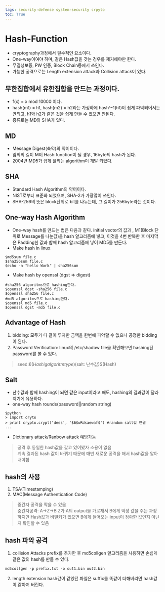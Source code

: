 ```yaml
---
tags: security-defense system-security crpyto
toc: True
---
```

# Hash-Function
* cryptography과정에서 필수적인 요소이다.
* One-way이여야 하며, 같은 Hash값을 갖는 경우를 제거해야만 한다.
* 무결성보증, PW 인증, Block Chain등에서 쓰인다.
* 가능한 공격으로는 Length extension attack과 Collision attack이 있다.

## 무한집합에서 유한집합을 만드는 과정이다.
* f(x) = x mod 10000 이다.
* hash(m1) = h1, hash(m2) = h2라는 가정하에 hash^-1(h1)이 쉽게 파악되어서는 안되고, h1와 h2가 같은 것을 쉽게 만들 수 있으면 안된다.
* 종류로는 MD와 SHA가 있다.

## MD 
* Message Digest(축약)의 약어이다.
* 임의의 길이 M이 Hash function이 될 경우, 16byte의 hash가 된다.
* 2004년 MD5가 쉽게 풀리는 algorithm이 개발 되었다.

## SHA
* Standard Hash Algorithm의 약어이다.
* NIST로부터 표준화 되었으며, SHA-2가 가장많이 쓰인다.
* SHA-256의 뜻은 block단위로 bit를 나누는데, 그 길이가 256byte라는 것이다.

## One-way Hash Algorithm
* One-way hash를 만드는 법은 다음과 같다.
initial vector의 값과 , M1(Block 단위로 Message를 나눈값)을 hash 알고리즘에 넣고, 이것을 4번 반복한 후 마지막은 Padding한 값과 함께 hash 알고리즘에 넣어 MD5를 만든다.
* Make hash in linux
```
$md5sum file.c
$sha256sum file.c
$echo -n "hello Work" | sha256sum
```
* Make hash by openssl (dgst => digest)
```
#sha256 algoritms으로 hashing한다.
$openssl dgst -sha256 file.c
$openssl sha256 file.c
#md5 algoritms으로 hashing한다.
$openssl md5 file.c
$openssl dgst -md5 file.c
```

## Advantage of Hash
1. bidding: 모두가 다 같이 투자한 금액을 한번에 파악할 수 없으니 공정한 bidding이 된다.
2. Password Verification: linux의 /etc/shadow file을 확인해보면 hashing된 password를 볼 수 있다.
> seed:$6(Hashig algoritm type)$(salt: 난수값)$(Hash)


## Salt
* 난수값과 함께 hashing이 되면 같은 input이라고 해도, hashing의 결과값이 달라지기에 유용하다.
* one-way hash rounds(password||random string)
```
$python
> import cryto
> print crypto.crypt('dees', '$6$wRdsaewaf$') #random salt값 연결
...
```
* Dictionary attack/Ranbow attack 예방가능
> 공격 후 동일한 hash값을 갖고 있어봤자 소용이 없음  
> 계속 결과된 hash 값이 바뀌기 때문에 매번 새로운 공격을 해서 hash값을 알아내야함

## hash의 사용
1. TSA(Timestamping)
2. MAC(Message Authentication Code)
> 중간자 공격을 막을 수 있음  
> 중간자공격: A->Z->B Z가 A의 output을 가로채서 B에게 악성 값을 주는 과정  
하지만 Hash값과 비밀키가 있으면 B에게 들어오는 input이 정확한 값인지 아닌지 확인할 수 있음

## hash 파악 공격
1. collision Attacks 
prefix를 추가한 후 md5collgen 알고리즘을 사용하면 손쉽게 같은 값의 hash를 만들 수 있다.
```
md5collgen -p prefix.txt -o out1.bin out2.bin
```
2. length extension
hash값이 같았던 파일은 suffix를 똑같이 더해버리면 hash값이 같아져 버린다.
